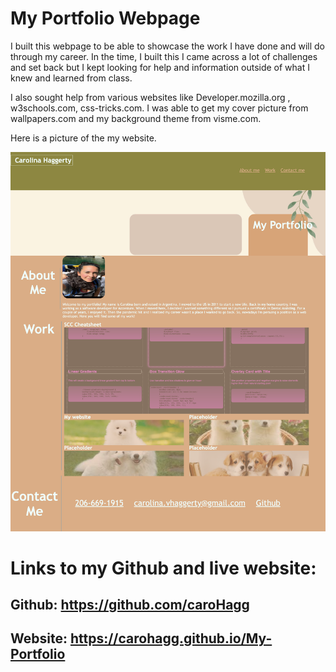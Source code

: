 # My Portfolio Webpage
 I built this webpage to be able to showcase the work I have done and will do through my career. In the time, I built this I came across a lot of challenges and set back but I kept looking for help and information outside of what I knew and learned from class. 
 
 I also sought help from various websites like Developer.mozilla.org , w3schools.com, 
 css-tricks.com. I was able to get my cover picture from wallpapers.com and my background theme from visme.com.

 Here is a picture of the my website.

 ![MyPOrtfolio.](./assests/Images/MyPortfolioPic.png)


# Links to my Github and live website:

## Github: https://github.com/caroHagg

## Website:  https://carohagg.github.io/My-Portfolio



